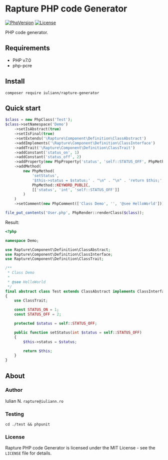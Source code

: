 # Rapture PHP code Generator

[![PhpVersion](https://img.shields.io/badge/php-7.0-orange.svg?style=flat-square)](#)
[![License](https://img.shields.io/badge/license-MIT-blue.svg?style=flat-square)](#)

PHP code generator.

## Requirements

- PHP v7.0
- php-pcre

## Install

```
composer require iuliann/rapture-generator
```

## Quick start

```php
$class = new PhpClass('Test');
$class->setNamespace('Demo')
    ->setIsAbstract(true)
    ->setIsFinal(true)
    ->setExtends('\Rapture\Component\Definition\ClassAbstract')
    ->addImplements('\Rapture\Component\Definition\ClassInterface')
    ->addTrait('\Rapture\Component\Definition\ClassTrait')
    ->addConstant('status_on', 1)
    ->addConstant('status_off', 2)
    ->addProperty(new PhpProperty('status', 'self::STATUS_OFF', PhpMethod::KEYWORD_PROTECTED))
    ->addMethod(
        new PhpMethod(
            'setStatus',
            '$this->status = $status;' . "\n" . "\n" . 'return $this;',
            PhpMethod::KEYWORD_PUBLIC,
            [['status', 'int', 'self::STATUS_OFF']]
        )
    )
    ->setComment(new PhpComment(['Class Demo', '', '@see HelloWorld']));

file_put_contents('User.php', PhpRender::renderClass($class));
```
Result:
```php
<?php

namespace Demo;

use Rapture\Component\Definition\ClassAbstract;
use Rapture\Component\Definition\ClassInterface;
use Rapture\Component\Definition\ClassTrait;

/**
 * Class Demo
 * 
 * @see HelloWorld
 */
final abstract class Test extends ClassAbstract implements ClassInterface
{
    use ClassTrait;

    const STATUS_ON = 1;
    const STATUS_OFF = 2;

    protected $status = self::STATUS_OFF;

    public function setStatus(int $status = self::STATUS_OFF)
    {
        $this->status = $status;

        return $this;
    }
}
```

## About

### Author

Iulian N. `rapture@iuliann.ro`

### Testing

```
cd ./test && phpunit
```

### License

Rapture PHP code Generator is licensed under the MIT License - see the `LICENSE` file for details.
